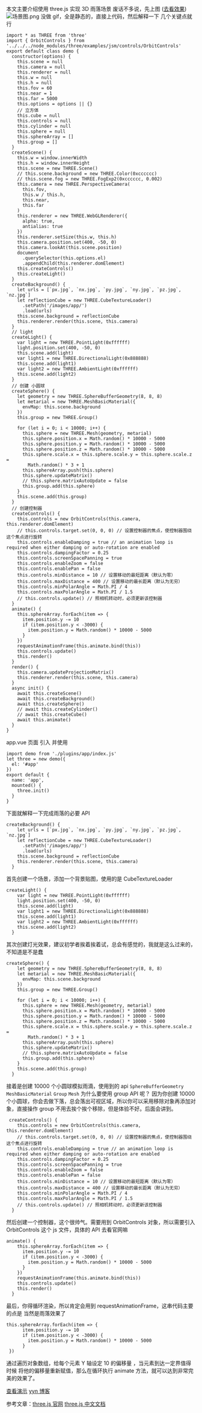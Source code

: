 本文主要介绍使用 three.js 实现 3D 雨落场景
废话不多说，先上图 ([去看效果](http://www.55lover.com/democase?demoid=0))
![场景图.png](https://upload-images.jianshu.io/upload_images/8052888-f1e73e8a9e992f9a.png?imageMogr2/auto-orient/strip%7CimageView2/2/w/1240)
没做 gif，全是静态的，直接上代码，然后解释一下 几个关键点就行

```
import * as THREE from 'three'
import { OrbitControls } from '../../../node_modules/three/examples/jsm/controls/OrbitControls'
export default class demo {
  constructor(options) {
    this.scene = null
    this.camera = null
    this.renderer = null
    this.w = null
    this.h = null
    this.fov = 60
    this.near = 1
    this.far = 5000
    this.options = options || {}
    // 立方体
    this.cube = null
    this.controls = null
    this.cylinder = null
    this.sphere = null
    this.sphereArray = []
    this.group = []
  }
  createScene() {
    this.w = window.innerWidth
    this.h = window.innerHeight
    this.scene = new THREE.Scene()
    // this.scene.background = new THREE.Color(0xcccccc)
    // this.scene.fog = new THREE.FogExp2(0xcccccc, 0.002)
    this.camera = new THREE.PerspectiveCamera(
      this.fov,
      this.w / this.h,
      this.near,
      this.far
    )
    this.renderer = new THREE.WebGLRenderer({
      alpha: true,
      antialias: true
    })
    this.renderer.setSize(this.w, this.h)
    this.camera.position.set(400, -50, 0)
    this.camera.lookAt(this.scene.position)
    document
      .querySelector(this.options.el)
      .appendChild(this.renderer.domElement)
    this.createControls()
    this.createLight()
  }
  createBackground() {
    let urls = [`px.jpg`, `nx.jpg`, `py.jpg`, `ny.jpg`, `pz.jpg`, `nz.jpg`]
    let reflectionCube = new THREE.CubeTextureLoader()
      .setPath('/images/app/')
      .load(urls)
    this.scene.background = reflectionCube
    this.renderer.render(this.scene, this.camera)
  }
  // light
  createLight() {
    var light = new THREE.PointLight(0xffffff)
    light.position.set(400, -50, 0)
    this.scene.add(light)
    var light1 = new THREE.DirectionalLight(0x888888)
    this.scene.add(light1)
    var light2 = new THREE.AmbientLight(0xffffff)
    this.scene.add(light2)
  }
  // 创建 小圆球
  createSphere() {
    let geometry = new THREE.SphereBufferGeometry(8, 8, 8)
    let metarial = new THREE.MeshBasicMaterial({
      envMap: this.scene.background
    })
    this.group = new THREE.Group()

    for (let i = 0; i < 10000; i++) {
      this.sphere = new THREE.Mesh(geometry, metarial)
      this.sphere.position.x = Math.random() * 10000 - 5000
      this.sphere.position.y = Math.random() * 10000 - 5000
      this.sphere.position.z = Math.random() * 10000 - 5000
      this.sphere.scale.x = this.sphere.scale.y = this.sphere.scale.z =
        Math.random() * 3 + 1
      this.sphereArray.push(this.sphere)
      this.sphere.updateMatrix()
      // this.sphere.matrixAutoUpdate = false
      this.group.add(this.sphere)
    }
    this.scene.add(this.group)
  }
  // 创建控制器
  createControls() {
    this.controls = new OrbitControls(this.camera, this.renderer.domElement)
    // this.controls.target.set(0, 0, 0) // 设置控制器的焦点，使控制器围绕这个焦点进行旋转
    this.controls.enableDamping = true // an animation loop is required when either damping or auto-rotation are enabled
    this.controls.dampingFactor = 0.25
    this.controls.screenSpacePanning = true
    this.controls.enableZoom = false
    this.controls.enablePan = false
    this.controls.minDistance = 10 // 设置移动的最短距离（默认为零）
    this.controls.maxDistance = 400 // 设置移动的最长距离（默认为无穷）
    this.controls.minPolarAngle = Math.PI / 4
    this.controls.maxPolarAngle = Math.PI / 1.5
    // this.controls.update() // 照相机转动时，必须更新该控制器
  }
  animate() {
    this.sphereArray.forEach(item => {
      item.position.y -= 10
      if (item.position.y < -3000) {
        item.position.y = Math.random() * 10000 - 5000
      }
    })
    requestAnimationFrame(this.animate.bind(this))
    this.controls.update()
    this.render()
  }
  render() {
    this.camera.updateProjectionMatrix()
    this.renderer.render(this.scene, this.camera)
  }
  async init() {
    await this.createScene()
    await this.createBackground()
    await this.createSphere()
    // await this.createCylinder()
    // await this.createCube()
    await this.animate()
  }
}

```

app.vue 页面 引入 并使用

```
import demo from './plugins/app/index.js'
let three = new demo({
  el: '#app'
})
export default {
  name: 'app',
  mounted() {
    three.init()
  }
}
```

下面就解释一下完成雨落的必要 API

```
createBackground() {
    let urls = [`px.jpg`, `nx.jpg`, `py.jpg`, `ny.jpg`, `pz.jpg`, `nz.jpg`]
    let reflectionCube = new THREE.CubeTextureLoader()
      .setPath('/images/app/')
      .load(urls)
    this.scene.background = reflectionCube
    this.renderer.render(this.scene, this.camera)
  }
```

首先创建一个场景，添加一个背景贴图，使用的是 CubeTextureLoader

```
createLight() {
    var light = new THREE.PointLight(0xffffff)
    light.position.set(400, -50, 0)
    this.scene.add(light)
    var light1 = new THREE.DirectionalLight(0x888888)
    this.scene.add(light1)
    var light2 = new THREE.AmbientLight(0xffffff)
    this.scene.add(light2)
  }
```

其次创建灯光效果，建议初学者挨着挨着试，总会有感觉的，我就是这么过来的，不知道是不是蠢

```
createSphere() {
    let geometry = new THREE.SphereBufferGeometry(8, 8, 8)
    let metarial = new THREE.MeshBasicMaterial({
      envMap: this.scene.background
    })
    this.group = new THREE.Group()

    for (let i = 0; i < 10000; i++) {
      this.sphere = new THREE.Mesh(geometry, metarial)
      this.sphere.position.x = Math.random() * 10000 - 5000
      this.sphere.position.y = Math.random() * 10000 - 5000
      this.sphere.position.z = Math.random() * 10000 - 5000
      this.sphere.scale.x = this.sphere.scale.y = this.sphere.scale.z =
        Math.random() * 3 + 1
      this.sphereArray.push(this.sphere)
      this.sphere.updateMatrix()
      // this.sphere.matrixAutoUpdate = false
      this.group.add(this.sphere)
    }
    this.scene.add(this.group)
  }
```

接着是创建 10000 个小圆球模拟雨滴，使用到的 api `SphereBufferGeometry` `MeshBasicMaterial` `Group` `Mesh`
为什么要使用 group API 呢？ 因为你创建 10000 个小圆球，你会去做下落，总会落出可视区域，所以你可以采用移除对象再添加对象，直接操作 group 不用去挨个挨个移除，但是体验不好。后面会讲到。

```
 createControls() {
    this.controls = new OrbitControls(this.camera, this.renderer.domElement)
    // this.controls.target.set(0, 0, 0) // 设置控制器的焦点，使控制器围绕这个焦点进行旋转
    this.controls.enableDamping = true // an animation loop is required when either damping or auto-rotation are enabled
    this.controls.dampingFactor = 0.25
    this.controls.screenSpacePanning = true
    this.controls.enableZoom = false
    this.controls.enablePan = false
    this.controls.minDistance = 10 // 设置移动的最短距离（默认为零）
    this.controls.maxDistance = 400 // 设置移动的最长距离（默认为无穷）
    this.controls.minPolarAngle = Math.PI / 4
    this.controls.maxPolarAngle = Math.PI / 1.5
    // this.controls.update() // 照相机转动时，必须更新该控制器
  }
```

然后创建一个控制器，这个很帅气。需要用到 OrbitControls 对象，所以需要引入 OrbitControls 这个 js 文件，具体的 API 去看官网嘛

```
animate() {
    this.sphereArray.forEach(item => {
      item.position.y -= 10
      if (item.position.y < -3000) {
        item.position.y = Math.random() * 10000 - 5000
      }
    })
    requestAnimationFrame(this.animate.bind(this))
    this.controls.update()
    this.render()
  }
```

最后，你得循环渲染，所以肯定会用到 requestAnimationFrame，这串代码主要的点是 当然是雨落效果了

```
this.sphereArray.forEach(item => {
      item.position.y -= 10
      if (item.position.y < -3000) {
        item.position.y = Math.random() * 10000 - 5000
      }
 })
```

通过遍历对象数组，给每个元素 Y 轴设定 10 的偏移量 ，当元素到达一定界值得时候 将他的偏移量重新赋值，那么在循环执行 animate 方法，就可以达到非常完美的效果了。

[查看演示](http://www.55lover.com/democase?demoid=0)
[yyn 博客](http://www.55lover.com)

参考文章：[three.js 官网](https://threejs.org/docs/index.html#manual/zh/introduction/Creating-a-scene) [three.js 中文文档](<https://techbrood.com/threejs/docs/#%E4%BD%BF%E7%94%A8%E6%8C%87%E5%8D%97/%E5%85%A5%E9%97%A8%E4%BB%8B%E7%BB%8D/%E5%88%9B%E5%BB%BA%E4%B8%80%E4%B8%AA%E5%9C%BA%E6%99%AF(Scene)>)
